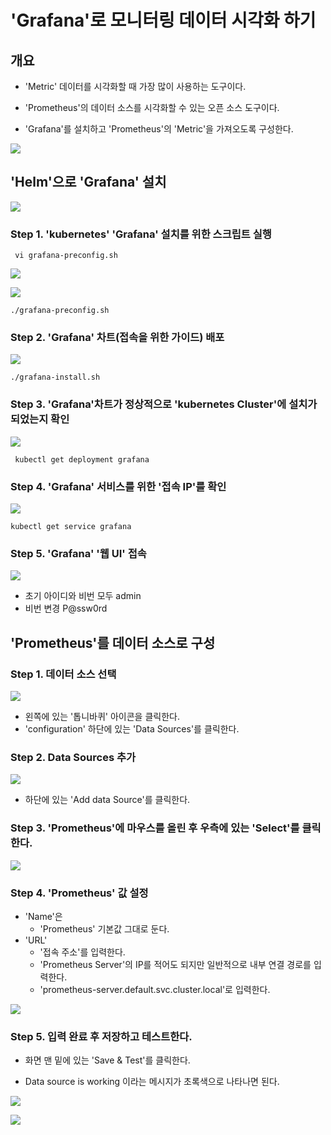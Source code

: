# 'Grafana'로 모니터링 데이터 시각화 하기

## 개요
- 'Metric' 데이터를 시각화할 때 가장 많이 사용하는 도구이다.

- 'Prometheus'의 데이터 소스를 시각화할 수 있는 오픈 소스 도구이다.

- 'Grafana'를 설치하고 'Prometheus'의 'Metric'을 가져오도록 구성한다.

![](./img/20250611.img/0019.png)

## 'Helm'으로 'Grafana' 설치 

![](./img/20250611.img/0020.png)

### Step 1. 'kubernetes' 'Grafana' 설치를 위한 스크립트 실행

```
 vi grafana-preconfig.sh
```

![](./img/20250611.img/0021.png)

![](./img/20250611.img/0022.png)

```
./grafana-preconfig.sh
```

### Step 2. 'Grafana' 차트(접속을 위한 가이드) 배포

![](./img/20250611.img/0023.png)

```
./grafana-install.sh
```

### Step 3. 'Grafana'차트가 정상적으로 'kubernetes Cluster'에 설치가 되었는지 확인

![](./img/20250611.img/0024.png)

```
 kubectl get deployment grafana
```
### Step 4. 'Grafana' 서비스를 위한 '접속 IP'를 확인

![](./img/20250611.img/0025.png)

```
kubectl get service grafana
```
### Step 5. 'Grafana' '웹 UI' 접속 

![](./img/20250611.img/0026.png)

- 초기 아이디와 비번 모두 admin
- 비번 변경 P@ssw0rd

## 'Prometheus'를 데이터 소스로 구성

### Step 1. 데이터 소스 선택

![](./img/20250611.img/0027.png)

- 왼쪽에 있는 '톱니바퀴' 아이콘을 클릭한다.
- 'configuration' 하단에 있는 'Data Sources'를 클릭한다.

### Step 2. Data Sources 추가

![](./img/20250611.img/0028.png)

- 하단에 있는 'Add data Source'를 클릭한다.

### Step 3. 'Prometheus'에 마우스를 올린 후 우측에 있는 'Select'를 클릭 한다.

![](./img/20250611.img/0029.png)

### Step 4. 'Prometheus' 값 설정
- 'Name'은 
    - 'Prometheus' 기본값 그대로 둔다.
- 'URL'
    - '접속 주소'를 입력한다.
    - 'Prometheus Server'의 IP를 적어도 되지만 일반적으로 내부 연결 경로를 입력한다. 
    - 'prometheus-server.default.svc.cluster.local'로 입력한다. 

![](./img/20250611.img/0030.png)

### Step 5. 입력 완료 후 저장하고 테스트한다.
- 화면 맨 밑에 있는 'Save & Test'를 클릭한다.

- Data source is working 이라는 메시지가 초록색으로 나타나면 된다.

![](./img/20250611.img/0031.png)

![](./img/20250611.img/0032.png)

